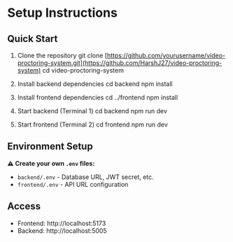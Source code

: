 # Setup Instructions

## Quick Start

1. Clone the repository
git clone [https://github.com/yourusername/video-proctoring-system.git](https://github.com/HarshJ27/video-proctoring-system)
cd video-proctoring-system

2. Install backend dependencies
cd backend
npm install

3. Install frontend dependencies
cd ../frontend
npm install

4. Start backend (Terminal 1)
cd backend
npm run dev

5. Start frontend (Terminal 2)
cd frontend
npm run dev


## Environment Setup
**⚠️ Create your own `.env` files:**
- `backend/.env` - Database URL, JWT secret, etc.
- `frontend/.env` - API URL configuration

## Access
- Frontend: http://localhost:5173
- Backend: http://localhost:5005
